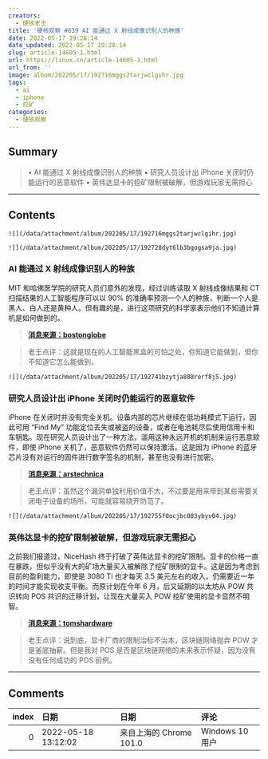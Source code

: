 ```yaml
---
creators:
  - 硬核老王
title: '硬核观察 #639 AI 能通过 X 射线成像识别人的种族'
date: 2022-05-17 19:28:14
date_updated: 2022-05-17 19:28:14
slug: article-14605-1.html
url: https://linux.cn/article-14605-1.html
url_from: ''
image: album/202205/17/192716mggs2tarjwclgihr.jpg
tags:
  - ai
  - iphone
  - 挖矿
categories:
  - 硬核观察
---
```


## Summary

> • AI 能通过 X 射线成像识别人的种族 • 研究人员设计出 iPhone 关闭时仍能运行的恶意软件 • 英伟达显卡的挖矿限制被破解，但游戏玩家无需担心

***

<!-- more -->

## Contents

`![](/data/attachment/album/202205/17/192716mggs2tarjwclgihr.jpg)`

`![](/data/attachment/album/202205/17/192728dyt6lb3bgogsa9ja.jpg)`

### AI 能通过 X 射线成像识别人的种族

MIT 和哈佛医学院的研究人员们意外的发现，经过训练读取 X 射线成像结果和 CT 扫描结果的人工智能程序可以以 90% 的准确率预测一个人的种族，判断一个人是黑人、白人还是黄种人。但有趣的是，进行这项研究的科学家表示他们不知道计算机是如何做到的。

> 
> **[消息来源：bostonglobe](https://www.bostonglobe.com/2022/05/13/business/mit-harvard-scientists-find-ai-can-recognize-race-x-rays-nobody-knows-how/)**
> 
> 
> 

> 
> 老王点评：这就是现在的人工智能黑盒的可怕之处，你知道它能做到，但你不知道它怎么能做到。
> 
> 
> 

`![](/data/attachment/album/202205/17/192741bzytja888rerf8j5.jpg)`

### 研究人员设计出 iPhone 关闭时仍能运行的恶意软件

iPhone 在关闭时并没有完全关机。设备内部的芯片继续在低功耗模式下运行，因此可用 “Find My” 功能定位丢失或被盗的设备，或者在电池耗尽后使用信用卡和车钥匙。现在研究人员设计出了一种方法，滥用这种永远开机的机制来运行恶意软件，即使 iPhone 关机了，恶意软件仍然可以保持激活。这是因为 iPhone 的蓝牙芯片没有对运行的固件进行数字签名的机制，甚至也没有进行加密。

> 
> **[消息来源：arstechnica](https://arstechnica.com/information-technology/2022/05/researchers-devise-iphone-malware-that-runs-even-when-device-is-turned-off/)**
> 
> 
> 

> 
> 老王点评：虽然这个漏洞单独利用价值不大，不过要是用来带到某些需要关闭电子设备的场所，可能就容易绕开防范了。
> 
> 
> 

`![](/data/attachment/album/202205/17/192755f0ocjbc083ybyv04.jpg)`

### 英伟达显卡的挖矿限制被破解，但游戏玩家无需担心

之前我们报道过，NiceHash 终于打破了英伟达显卡的挖矿限制。显卡的价格一直在暴跌，但似乎没有大的矿场大量买入被解除了挖矿限制的显卡。这是因为考虑到目前的盈利能力，即使是 3080 Ti 也才每天 3.5 美元左右的收入，仍需要近一年的时间才能实现收支平衡。而原计划在今年 6 月，后又延期的以太坊从 POW 共识转向 POS 共识的迁移计划，让现在大量买入 POW 挖矿使用的显卡显然不明智。

> 
> **[消息来源：tomshardware](https://www.tomshardware.com/news/nicehash-quickminer-bypasses-nvidia-lhr-limiter)**
> 
> 
> 

> 
> 老王点评：说到底，显卡厂商的限制治标不治本，区块链网络抛弃 POW 才是釜底抽薪。但是我对 POS 是否是区块链网络的未来表示怀疑，因为没有没有任何成功的 POS 前例。
> 
> 
>

***

## Comments

|   index | 日期                | 日期                                    | 评论                  |
|--------:|:--------------------|:----------------------------------------|:----------------------|
|       0 | 2022-05-18 13:12:02 | 来自上海的 Chrome 101.0|Windows 10 用户 | POW是目前最好的选择。 |
